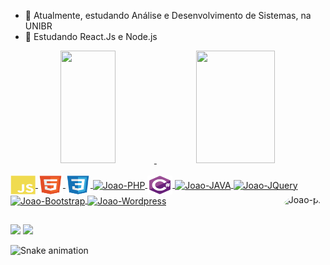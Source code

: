 - 🔭 Atualmente, estudando Análise e Desenvolvimento de Sistemas, na UNIBR
- 🌱 Estudando React.Js e Node.js


<div align="center">
  <a href="https://github.com/JoaoGorgonio">
  <img height="180em" width="42%" src="https://github-readme-stats.vercel.app/api?username=JoaoGorgonio&show_icons=true&theme=dracula&include_all_commits=true&count_private=true"/>
  <img height="180em" width="50%" src="https://github-readme-stats.vercel.app/api/top-langs/?username=JoaoGorgonio&layout=compact&langs_count=7&theme=dracula"/>
</div>
<div style="display: inline_block"><br>
  <img align="center" alt="Joao-JS" height="30" width="40" src="https://raw.githubusercontent.com/devicons/devicon/master/icons/javascript/javascript-plain.svg">
  <img align="center" alt="Joao-HTML" height="30" width="40" src="https://raw.githubusercontent.com/devicons/devicon/master/icons/html5/html5-original.svg">
  <img align="center" alt="Joao-CSS" height="30" width="40" src="https://raw.githubusercontent.com/devicons/devicon/master/icons/css3/css3-original.svg">
  <img align="center" alt="Joao-PHP" height="30" width="40" src="https://cdn.jsdelivr.net/gh/devicons/devicon/icons/php/php-original.svg">
  <img align="center" alt="Joao-Csharp" height="30" width="40" src="https://raw.githubusercontent.com/devicons/devicon/master/icons/csharp/csharp-original.svg">
  <img align="center" alt="Joao-JAVA" height="30" width="40" src="https://cdn.jsdelivr.net/gh/devicons/devicon/icons/java/java-original.svg">
  <img align="center" alt="Joao-JQuery" height="30" width="40" src="https://cdn.jsdelivr.net/gh/devicons/devicon/icons/jquery/jquery-plain-wordmark.svg">
  <img align="center" alt="Joao-Bootstrap" height="30" width="40" src="https://cdn.jsdelivr.net/gh/devicons/devicon/icons/bootstrap/bootstrap-original.svg">
  <img align="center" alt="Joao-Wordpress" height="30" width="40" src="https://cdn.jsdelivr.net/gh/devicons/devicon/icons/wordpress/wordpress-original.svg">
  <img align="right" alt="Joao-pic" height="150" style="border-radius:50px;" src="https://media0.giphy.com/media/uE3UOoUguolmgFPlkA/giphy.gif?cid=790b761107ce668516f3cb9269071987038299f4300778da&rid=giphy.gif&ct=g">
</div>
  
  ##

<div> 
  <a href = "mailto:joaogorgonio1@gmail.com"><img src="https://img.shields.io/badge/Microsoft_Outlook-0078D4?style=for-the-badge&logo=microsoft-outlook&logoColor=white" target="_blank"></a>
  <a href="https://www.linkedin.com/in/joao-gorgonio/" target="_blank"><img src="https://img.shields.io/badge/-LinkedIn-%230077B5?style=for-the-badge&logo=linkedin&logoColor=white" target="_blank"></a> 
  
  
  
 ![Snake animation](https://github.com/joaogorgonio/joaogorgonio/blob/output/github-contribution-grid-snake.svg)
 
</div>
